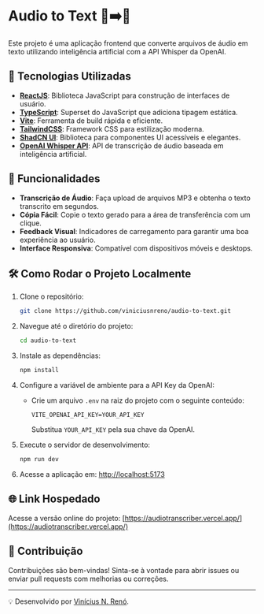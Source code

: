 # Audio to Text 🎤➡️📝

Este projeto é uma aplicação frontend que converte arquivos de áudio em texto utilizando inteligência artificial com a API Whisper da OpenAI.

## 🚀 Tecnologias Utilizadas

- **[ReactJS](https://reactjs.org/)**: Biblioteca JavaScript para construção de interfaces de usuário.
- **[TypeScript](https://www.typescriptlang.org/)**: Superset do JavaScript que adiciona tipagem estática.
- **[Vite](https://vitejs.dev/)**: Ferramenta de build rápida e eficiente.
- **[TailwindCSS](https://tailwindcss.com/)**: Framework CSS para estilização moderna.
- **[ShadCN UI](https://shadcn.dev/)**: Biblioteca para componentes UI acessíveis e elegantes.
- **[OpenAI Whisper API](https://platform.openai.com/)**: API de transcrição de áudio baseada em inteligência artificial.

## 📝 Funcionalidades

- **Transcrição de Áudio**: Faça upload de arquivos MP3 e obtenha o texto transcrito em segundos.
- **Cópia Fácil**: Copie o texto gerado para a área de transferência com um clique.
- **Feedback Visual**: Indicadores de carregamento para garantir uma boa experiência ao usuário.
- **Interface Responsiva**: Compatível com dispositivos móveis e desktops.

## 🛠️ Como Rodar o Projeto Localmente

1. Clone o repositório:
   ```bash
   git clone https://github.com/viniciusnreno/audio-to-text.git
   ```
2. Navegue até o diretório do projeto:
   ```bash
   cd audio-to-text
   ```
3. Instale as dependências:
   ```bash
   npm install
   ```
4. Configure a variável de ambiente para a API Key da OpenAI:

   - Crie um arquivo `.env` na raiz do projeto com o seguinte conteúdo:
     ```
     VITE_OPENAI_API_KEY=YOUR_API_KEY
     ```
     Substitua `YOUR_API_KEY` pela sua chave da OpenAI.

5. Execute o servidor de desenvolvimento:
   ```bash
   npm run dev
   ```
6. Acesse a aplicação em: [http://localhost:5173](http://localhost:5173)

## 🌐 Link Hospedado

Acesse a versão online do projeto: [https://audiotranscriber.vercel.app/](https://audiotranscriber.vercel.app/)

## 🌟 Contribuição

Contribuições são bem-vindas! Sinta-se à vontade para abrir issues ou enviar pull requests com melhorias ou correções.

---

💡 Desenvolvido por [Vinícius N. Renó](https://viniciusreno.vercel.app/).
